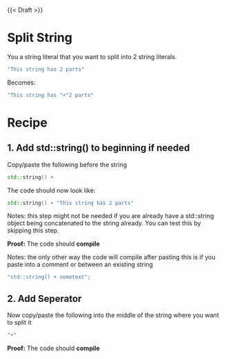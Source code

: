 {{< Draft >}}

# Split String


You a string literal that you want to split into 2 string literals.


```cpp
"This string has 2 parts"
```

Becomes:

```cpp
"This string has "+"2 parts"
```

# Recipe

## 1. Add std::string() to beginning if needed

Copy/paste the following before the string
```cpp
std::string() +
```

The code should now look like:
```cpp
std::string() + "This string has 2 parts"
```

Notes: this step might not be needed if you are already have a std::string object being concatenated to the string already.
You can test this by skipping this step.

**Proof:** The code should **compile**

Notes: the only other way the code will compile after pasting this is if you paste into a comment or between an existing string
```cpp
"std::string() + sometext";
```

## 2. Add Seperator
Now copy/paste the following into the middle of the string where you want to split it
```cpp
"+"
```

**Proof:** The code should  **compile**
